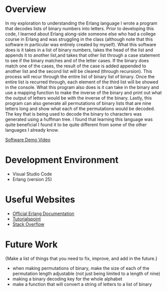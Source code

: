 # Overview

In my exploration to understanding the Erlang language I wrote a program that decodes lists of binary numbers into letters. Prior to developing this code, I learned about Erlang along-side someone else who had a college course in Erlang and was struggling in the class (although note that this software in particular was entirely created by myself). What this software does is it takes in a list of binary numbers, takes the head of the list and appends it to another list,and takes that other list through a case statement to see if the binary matches and of the letter cases. If the binary does match one of the cases, the result of the case is added appended to another list and the second list will be cleared (through recursion). This process will recur through the entire list of binary list of binary. Once the entire list is recurred through, each element of the third list will be showed in the console. What this program also does is it can take in the binary and use a mapping function to make the inverse of the binary and print out what the output of letters would be with the inverse of the binary. Lastly, this program can also generate all permutations of binary lists that are nine letters long and show what each of the permutations would be decoded. The key that is being used to decode the binary to characters was generated using a huffman tree. I found that learning this language was quite beneficial I found it to be quite different from some of the other languages I already know.

[Software Demo Video](https://youtu.be/J46NPx0WoM4)

# Development Environment

* Visual Studio Code
* Erlang (version 25)

# Useful Websites

* [Official Erlang Documentation](https://www.erlang.org/docs)
* [Tutorialspoint](https://www.tutorialspoint.com/erlang/index.htm)
* [Stack Overflow](https://stackoverflow.com/questions/34179283/permutations-example-in-erlang)

# Future Work

{Make a list of things that you need to fix, improve, and add in the future.}

* when making permutations of binary, make the size of each of the permutation length adjustable (not just being limited to a length of nine)
* making a binary decoding key for the whole alphabet
* make a function that will convert a string of letters to a list of binary
